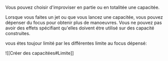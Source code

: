 Vous pouvez choisir d'improviser en partie ou en totalitée une capacitée.

Lorsque vous faites un jet ou que vous lancez une capacitée, vous pouvez dépenser du focus pour obtenir plus de manoeuvres.
Vous ne pouvez pas avoir des effets spécifiant qu'elles doivent étre utilisé sur des capacité construites.

vous étes toujour limité par les différentes limite au focus dépensé:

![[Créer des capacitées#Limite]]

